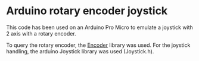# Arduino rotary encoder joystick
This code has been used on an Arduino Pro Micro to emulate a joystick with 2 axis with a rotary encoder.

To query the rotary encoder, the [Encoder](https://www.arduinolibraries.info/libraries/encoder) library was used.
For the joystick handling, the arduino Joystick library was used (Joystick.h).
